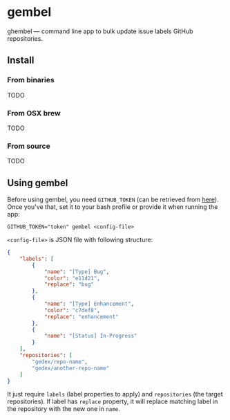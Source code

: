 gembel
======

ghembel &mdash; command line app to bulk update issue labels GitHub repositories.

## Install

### From binaries

TODO

### From OSX brew

TODO

### From source

TODO

## Using gembel

Before using gembel, you need `GITHUB_TOKEN` (can be retrieved from [here](#)).
Once you've that, set it to your bash profile or provide it when running the app:

```
GITHUB_TOKEN="token" gembel <config-file>
```

`<config-file>` is JSON file with following structure:


```json
{
    "labels": [
        {
            "name": "[Type] Bug",
            "color": "e11d21",
            "replace": "bug"
        },
        {
            "name": "[Type] Enhancement",
            "color": "c7def8",
            "replace": "enhancement"
        },
        {
            "name": "[Status] In-Progress"
        }
    ],
    "repositories": [
        "gedex/repo-name",
        "gedex/another-repo-name"
    ]
}
```

It just require `labels` (label properties to apply) and `repositories` (the
target repositories). If label has `replace` property, it will replace matching
label in the repository with the new one in `name`.
